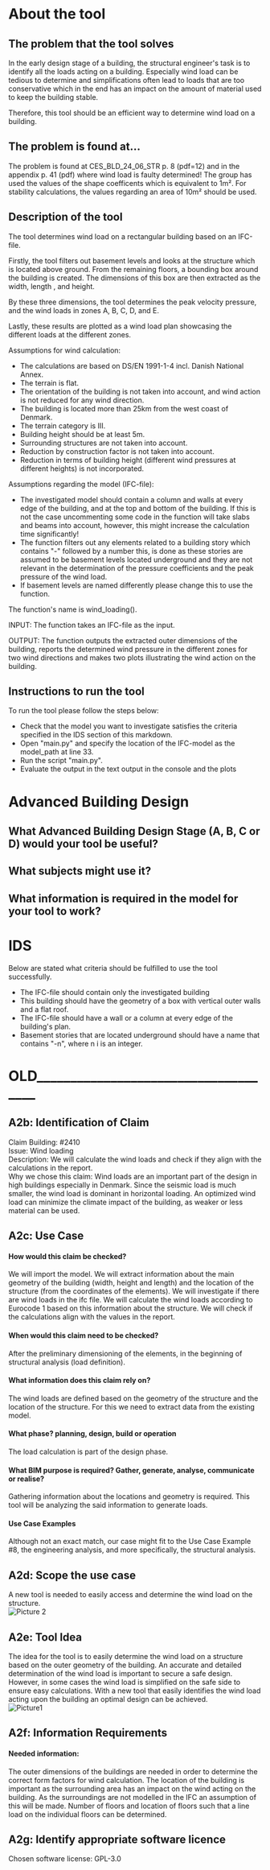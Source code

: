 # About the tool
## The problem that the tool solves

In the early design stage of a building, the structural engineer's task is to 
identify all the loads acting on a building. Especially wind load can be tedious 
to determine and simplifications often lead to loads that are too conservative
which in the end has an impact on the amount of material used to keep the 
building stable. 

Therefore, this tool should be an efficient way to determine wind load on a
building.


## The problem is found at...
The problem is found at CES_BLD_24_06_STR p. 8 (pdf=12) and in the appendix
p. 41 (pdf) where wind load is faulty determined! The group has used the values
of the shape coefficents which is equivalent to 1m². For stability calculations,
the values regarding an area of 10m² should be used.  

## Description of the tool
The tool determines wind load on a rectangular building based on an IFC-file.

Firstly, the tool filters out basement levels and looks at the structure which is
located above ground. From the remaining floors, a bounding box around the building
is created. The dimensions of this box are then extracted as the width, length 
, and height.

By these three dimensions, the tool determines the peak velocity pressure, and
the wind loads in zones A, B, C, D, and E.

Lastly, these results are plotted as a wind load plan showcasing the different
loads at the different zones.


Assumptions for wind calculation:
- The calculations are based on DS/EN 1991-1-4 incl. Danish National Annex.
- The terrain is flat.
- The orientation of the building is not taken into account, and wind action is
  not reduced for any wind direction.
- The building is located more than 25km from the west coast of Denmark.
- The terrain category is III.
- Building height should be at least 5m.
- Surrounding structures are not taken into account.
- Reduction by construction factor is not taken into account.
- Reduction in terms of building height (different wind pressures at different 
  heights) is not incorporated.


Assumptions regarding the model (IFC-file):
- The investigated model should contain a column and walls at every edge of the building, 
  and at the top and bottom of the building. If this is not the case uncommenting some
  code in the function will take slabs and beams into account, however, 
  this might increase the calculation time significantly!
- The function filters out any elements related to a building story which
  contains "-" followed by a number this, is done as these stories are 
  assumed to be basement levels located underground and they are not
  relevant in the determination of the pressure coefficients and the peak pressure of the wind load.
- If basement levels are named differently please change this to use
  the function.

The function's name is wind_loading().

INPUT: The function takes an IFC-file as the input.

OUTPUT: The function outputs the extracted outer dimensions of the building, 
        reports the determined wind pressure in the different zones for
        two wind directions and makes two plots illustrating the wind action
        on the building. 


## Instructions to run the tool
To run the tool please follow the steps below:
- Check that the model you want to investigate satisfies the criteria specified in
  the IDS section of this markdown.
- Open "main.py" and specify the location of the IFC-model as the model_path at line 33.
- Run the script "main.py".
- Evaluate the output in the text output in the console and the plots 


# Advanced Building Design

## What Advanced Building Design Stage (A, B, C or D) would your tool be useful?

## What subjects might use it?

## What information is required in the model for your tool to work?


# IDS
Below are stated what criteria should be fulfilled to use the tool
successfully.
- The IFC-file should contain only the investigated building
- This building should have the geometry of a box with vertical outer walls and
  a flat roof.
- The IFC-file should have a wall or a column at every edge of the building's plan.
- Basement stories that are located underground should have a name that contains
  "-n", where n i is an integer.
 




# OLD_____________________________________

## A2b: Identification of Claim
Claim Building: #2410 <br> 
Issue: Wind loading <br>
Description: We will calculate the wind loads and check if they align with the calculations in the report. <br>
Why we chose this claim: Wind loads are an important part of the design in high buildings especially in Denmark. Since the seismic load is much smaller, the wind load is dominant in horizontal loading. An optimized wind load can minimize the climate impact of the building, as weaker or less material can be used. 
## A2c: Use Case
#### How would this claim be checked?
We will import the model. We will extract information about the main geometry of the building (width, height and length) and the location of the structure (from the coordinates of the elements). We will investigate if there are wind loads in the ifc file. We will calculate the wind loads according to Eurocode 1 based on this information about the structure. We will check if the calculations align with the values in the report. 
#### When would this claim need to be checked?
After the preliminary dimensioning of the elements, in the beginning of structural analysis (load definition). 
#### What information does this claim rely on? 
The wind loads are defined based on the geometry of the structure and the location of the structure. For this we need to extract data from the existing model. 
#### What phase? planning, design, build or operation 
The load calculation is part of the design phase. 
#### What BIM purpose is required? Gather, generate, analyse, communicate or realise? 
Gathering information about the locations and geometry is required. This tool will be analyzing the said information to generate loads.
#### Use Case Examples 
Although not an exact match, our case might fit to the Use Case Example #8, the engineering analysis, and more specifically, the structural analysis. 
## A2d: Scope the use case
A new tool is needed to easily access and determine the wind load on the structure. <br>
![Picture 2](https://github.com/FrederikJM/BIManalyst_g_28/blob/main/A2/BPMN_tool.svg)
## A2e: Tool Idea  
The idea for the tool is to easily determine the wind load on a structure based on the outer geometry of the building. An accurate and detailed determination of the wind load is important to secure a safe design. However, in some cases the wind load is simplified on the safe side to ensure easy calculations. With a new tool that easily identifies the wind load acting upon the building an optimal design can be achieved. <br>
![Picture1](https://github.com/FrederikJM/BIManalyst_g_28/blob/main/A2/BPMN.svg)<br>
## A2f: Information Requirements 
#### Needed information: 
The outer dimensions of the buildings are needed in order to determine the correct form factors for wind calculation.
The location of the building is important as the surrounding area has an impact on the wind acting on the building.
As the surroundings are not modelled in the IFC an assumption of this will be made. Number of floors and location of floors such that a line load on the individual floors can be determined. 
## A2g: Identify appropriate software licence 
Chosen software license: GPL-3.0<br> 


 
